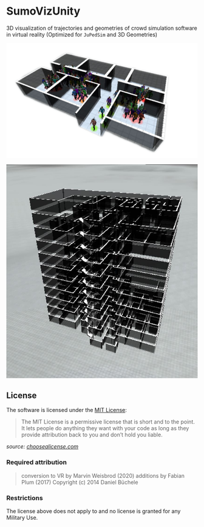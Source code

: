 ﻿# SumoVizUnity

3D visualization of trajectories and geometries of crowd simulation software in virtual reality (Optimized for `JuPedSim` and 3D Geometries)

![alt text](https://raw.githubusercontent.com/FabianPlum/SumoVizUnity/master/Example_1.png "Preview of SumoVizUnity JPS")

![alt text](https://raw.githubusercontent.com/FabianPlum/SumoVizUnity/master/Example_2.JPG "Multilayer geometries supported")


## License

The software is licensed under the [MIT License](LICENSE.txt):

> The MIT License is a permissive license that is short and to the point. It lets people do anything they want with your code as long as they provide attribution back to you and don’t hold you liable.

*source: [choosealicense.com](http://www.choosealicense.com/)*

### Required attribution

> conversion to VR by Marvin Weisbrod (2020)
> additions by Fabian Plum (2017)
> Copyright (c) 2014 Daniel Büchele


### Restrictions

The license above does not apply to and no license is granted for any Military Use.

